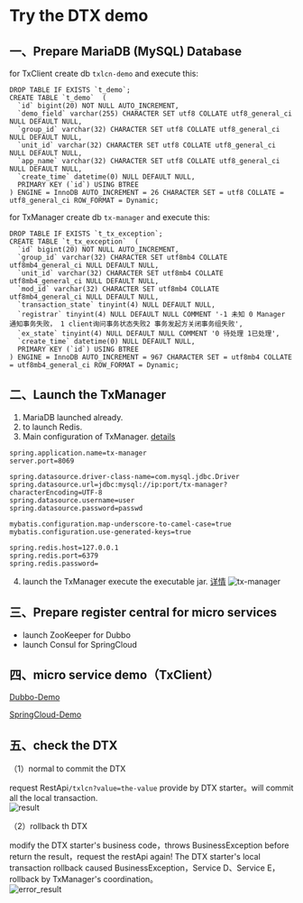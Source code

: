 # Try the DTX demo

## 一、Prepare MariaDB (MySQL) Database

for TxClient create db `txlcn-demo` and execute this:      
```$xslt
DROP TABLE IF EXISTS `t_demo`;
CREATE TABLE `t_demo`  (
  `id` bigint(20) NOT NULL AUTO_INCREMENT,
  `demo_field` varchar(255) CHARACTER SET utf8 COLLATE utf8_general_ci NULL DEFAULT NULL,
  `group_id` varchar(32) CHARACTER SET utf8 COLLATE utf8_general_ci NULL DEFAULT NULL,
  `unit_id` varchar(32) CHARACTER SET utf8 COLLATE utf8_general_ci NULL DEFAULT NULL,
  `app_name` varchar(32) CHARACTER SET utf8 COLLATE utf8_general_ci NULL DEFAULT NULL,
  `create_time` datetime(0) NULL DEFAULT NULL,
  PRIMARY KEY (`id`) USING BTREE
) ENGINE = InnoDB AUTO_INCREMENT = 26 CHARACTER SET = utf8 COLLATE = utf8_general_ci ROW_FORMAT = Dynamic;

```

for TxManager create db `tx-manager` and execute this:   
```$xslt
DROP TABLE IF EXISTS `t_tx_exception`;
CREATE TABLE `t_tx_exception`  (
  `id` bigint(20) NOT NULL AUTO_INCREMENT,
  `group_id` varchar(32) CHARACTER SET utf8mb4 COLLATE utf8mb4_general_ci NULL DEFAULT NULL,
  `unit_id` varchar(32) CHARACTER SET utf8mb4 COLLATE utf8mb4_general_ci NULL DEFAULT NULL,
  `mod_id` varchar(32) CHARACTER SET utf8mb4 COLLATE utf8mb4_general_ci NULL DEFAULT NULL,
  `transaction_state` tinyint(4) NULL DEFAULT NULL,
  `registrar` tinyint(4) NULL DEFAULT NULL COMMENT '-1 未知 0 Manager 通知事务失败， 1 client询问事务状态失败2 事务发起方关闭事务组失败',
  `ex_state` tinyint(4) NULL DEFAULT NULL COMMENT '0 待处理 1已处理',
  `create_time` datetime(0) NULL DEFAULT NULL,
  PRIMARY KEY (`id`) USING BTREE
) ENGINE = InnoDB AUTO_INCREMENT = 967 CHARACTER SET = utf8mb4 COLLATE = utf8mb4_general_ci ROW_FORMAT = Dynamic;

```

## 二、Launch the TxManager
1. MariaDB launched already.  
2. to launch Redis.  
3. Main configuration of TxManager. [details](setting/manager.html)
```properties
spring.application.name=tx-manager
server.port=8069

spring.datasource.driver-class-name=com.mysql.jdbc.Driver
spring.datasource.url=jdbc:mysql://ip:port/tx-manager?characterEncoding=UTF-8
spring.datasource.username=user
spring.datasource.password=passwd

mybatis.configuration.map-underscore-to-camel-case=true
mybatis.configuration.use-generated-keys=true

spring.redis.host=127.0.0.1
spring.redis.port=6379
spring.redis.password=

```

4. launch the TxManager
execute the executable jar. [详情](https://bbs.txlcn.org/viewtopic.php?id=12)
![tx-manager](../../../img/docs/tx_manager.png)

## 三、Prepare register central for micro services

* launch ZooKeeper for Dubbo
* launch Consul for SpringCloud

## 四、micro service demo（TxClient）
[Dubbo-Demo](dubbo.html)

[SpringCloud-Demo](springcloud.html)

## 五、check the DTX
（1）normal to commit the DTX

request RestApi`/txlcn?value=the-value` provide by DTX starter。will commit all the local transaction.  
![result](../../../img/docs/result.png)

（2）rollback th DTX

modify the DTX starter's business code，throws BusinessException before return the result，request the restApi again! The DTX starter's local transaction rollback caused BusinessException，Service D、Service E，rollback by TxManager's coordination。  
![error_result](../../../img/docs/error-result.png)
